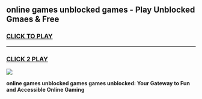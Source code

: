 
## online games unblocked games - Play Unblocked Gmaes & Free
<h3>
<a href="https://premium.freeplayer.one?title=online_games_unblocked_games&ref=20F">CLICK TO PLAY</a></h3>
<hr>

<h3>
<a href="https://premium.freeplayer.one?title=online_games_unblocked_games&ref=20F">CLICK 2 PLAY</a>
  
</h3>

<a href="https://premium.freeplayer.one?title=online_games_unblocked_games&ref=20F/"><img src="https://clearcache.store/games.png"></a>


**online games unblocked games games unblocked: Your Gateway to Fun and Accessible Online Gaming**
